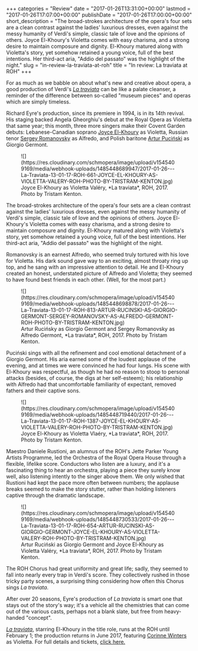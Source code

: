 +++
categories = "Review"
date = "2017-01-26T13:31:00+00:00"
lastmod = "2017-01-26T17:07:00+00:00"
publishDate = "2017-01-26T17:00:00+00:00"
short_description = "The broad-strokes architecture of the opera&#039;s four sets are a clean contrast against the ladies&#039; luxurious dresses, even against the messy humanity of Verdi&#039;s simple, classic tale of love and the opinions of others. Joyce El-Khoury&#039;s Violetta comes with easy charisma, and a strong desire to maintain composure and dignity. El-Khoury matured along with Violetta&#039;s story, yet somehow retained a young voice, full of the best intentions. Her third-act aria, &quot;Addio del passato&quot; was the highlight of the night."
slug = "in-review-la-traviata-at-roh"
title = "In review: La traviata at ROH"
+++

For as much as we babble on about what's new and creative about opera, a good production of Verdi's [*La traviata*](http://www.roh.org.uk/productions/la-traviata-by-richard-eyre) can be like a palate cleanser, a reminder of the difference between so-called "museum pieces" and operas which are simply timeless.

Richard Eyre's production, since its premiere in 1994, is in its 14th revival. His staging backed Angela Gheorghiu's debut at the Royal Opera as Violetta that same year; this month, three more singers make their Covent Garden debuts: Lebanese-Canadian soprano [Joyce El-Khoury](/talking-with-singers-joyce-el-khoury/) as Violetta, Russian tenor [Sergey Romanovsky](/scene/people/sergey-romanovsky/) as Alfredo, and Polish baritone [Artur Puciński](/scene/people/artur-pucinski/) as Giorgio Germont.

<figure data-type="image">
![](https://res.cloudinary.com/schmopera/image/upload/v1545409169/media/webhook-uploads/1485448689947/2017-01-26---La-Traviata-13-01-17-ROH-661-JOYCE-EL-KHOURY-AS-VIOLETTA-VALERY-ROH-PHOTO-BY-TRISTRAM-KENTON.jpg)
<figcaption>Joyce El-Khoury as Violetta Valéry, *La traviata*, ROH, 2017. Photo by Tristam Kenton.</figcaption>
</figure>

The broad-strokes architecture of the opera's four sets are a clean contrast against the ladies' luxurious dresses, even against the messy humanity of Verdi's simple, classic tale of love and the opinions of others. Joyce El-Khoury's Violetta comes with easy charisma, and a strong desire to maintain composure and dignity. El-Khoury matured along with Violetta's story, yet somehow retained a young voice, full of the best intentions. Her third-act aria, "Addio del passato" was the highlight of the night.

Romanovsky is an earnest Alfredo, who seemed truly tortured with his love for Violetta. His dark sound gave way to an exciting, almost throaty ring up top, and he sang with an impressive attention to detail. He and El-Khoury created an honest, understated picture of Alfredo and Violetta; they seemed to have found best friends in each other. (Well, for the most part.)

<figure data-type="image">
![](https://res.cloudinary.com/schmopera/image/upload/v1545409169/media/webhook-uploads/1485448698878/2017-01-26---La-Traviata-13-01-17-ROH-813-ARTUR-RUCINSKI-AS-GIORGIO-GERMONT-SERGEY-ROMANOVSKY-AS-ALFREDO-GERMONT-ROH-PHOTO-BY-TRISTRAM-KENTON.jpg)
<figcaption>Artur Rucińsky as Giorgio Germont and Sergey Romanovsky as Alfredo Germont, *La traviata*, ROH, 2017. Photo by Tristam Kenton.</figcaption>
</figure>

Puciński sings with all the refinement and cool emotional detachment of a Giorgio Germont. His aria earned some of the loudest applause of the evening, and at times we were convinced he had four lungs. His scene with El-Khoury was respectful, as though he had no reason to stoop to personal attacks (besides, of course, the digs at her self-esteem); his relationship with Alfredo had that uncomfortable familiarity of expectant, removed fathers and their captive sons.

<figure data-type="image">![](https://res.cloudinary.com/schmopera/image/upload/v1545409169/media/webhook-uploads/1485448719440/2017-01-26---La-Traviata-13-01-17-ROH-1387-JOYCE-EL-KHOURY-AS-VIOLETTA-VALERY-ROH-PHOTO-BY-TRISTRAM-KENTON.jpg)
<figcaption>Joyce El-Khoury as Violetta Vlaéry, *La traviata*, ROH, 2017. Photo by Tristam Kenton.</figcaption>
</figure>

Maestro Daniele Rustioni, an alumnus of the ROH's Jette Parker Young Artists Programme, led the Orchestra of the Royal Opera House through a flexible, lifelike score. Conductors who listen are a luxury, and it's a fascinating thing to hear an orchestra, playing a piece they surely know well, also listening intently to the singer above them. We only wished that Rustioni had kept the pace more often between numbers; the applause breaks seemed to make the story stutter, rather than holding listeners captive through the dramatic landscape. 

<figure data-type="image">
![](https://res.cloudinary.com/schmopera/image/upload/v1545409169/media/webhook-uploads/1485448730533/2017-01-26---La-Traviata-13-01-17-ROH-654-ARTUR-RUCINSKI-AS-GIORGIO-GERMONT-JOYCE-EL-KHOURY-AS-VIOLETTA-VALERY-ROH-PHOTO-BY-TRISTRAM-KENTON.jpg)
<figcaption>Artur Ruciński as Giorgio Germont and Joyce El-Khoury as Violetta Valéry, *La traviata*, ROH, 2017. Photo by Tristam Kenton.</figcaption>
</figure>

The ROH Chorus had great uniformity and great life; sadly, they seemed to fall into nearly every trap in Verdi's score. They collectively rushed in those tricky party scenes, a surprising thing considering how often this Chorus sings *La traviata*.

After over 20 seasons, Eyre's production of *La traviata* is smart one that stays out of the story's way; it's a vehicle all the chemistries that can come out of the various casts, perhaps not a blank slate, but free from heavy-handed "concept".

[*La traviata*](http://www.roh.org.uk/productions/la-traviata-by-richard-eyre), starring El-Khoury in the title role, runs at the ROH until February 1; the production returns in June 2017, featuring [Corinne Winters](/talking-with-singers-corinne-winters/) as Violetta. For full details and tickets, [click here.](http://www.roh.org.uk/productions/la-traviata-by-richard-eyre)
